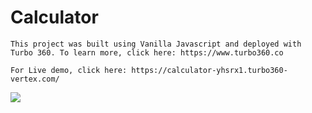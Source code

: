 # Calculator

```
This project was built using Vanilla Javascript and deployed with Turbo 360. To learn more, click here: https://www.turbo360.co
```

```
For Live demo, click here: https://calculator-yhsrx1.turbo360-vertex.com/
```

<img src="images/calculator.png">
